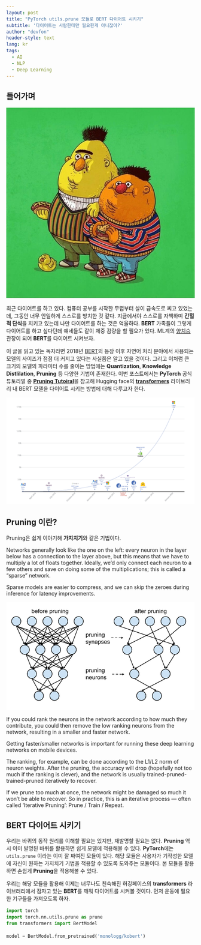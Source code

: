 ```yaml
---
layout: post
title: "PyTorch utils.prune 모듈로 BERT 다이어트 시키기"
subtitle: '다이어트는 사람한테만 필요한게 아니잖아?'
author: "devfon"
header-style: text
lang: kr
tags:
  - AI
  - NLP
  - Deep Learning
---
```


## 들어가며

![](/img/in-post/fatty.jpg)

최근 다이어트를 하고 있다. 컴퓨터 공부를 시작한 무렵부터 살이 급속도로 찌고 있었는데, 그동안 너무 안일하게 스스로를 방치한 것 같다. 지금에서야 스스로를 자책하며 **간헐적 단식**을 지키고 있는데 나만 다이어트를 하는 것은 억울하다. **BERT** 가족들이 그렇게 다이어트를 하고 싶다던데 얘네들도 같이 체중 감량을 할 필요가 있다. ML계의 [양치승](https://namu.wiki/w/%EC%96%91%EC%B9%98%EC%8A%B9) 관장이 되어 **BERT**를 다이어트 시켜보자.

이 글을 읽고 있는 독자라면 2018년 [BERT](https://arxiv.org/abs/1810.04805)의 등장 이후 자연어 처리 분야에서 사용되는 모델의 사이즈가 점점 더 커지고 있다는 사실쯤은 알고 있을 것이다. 그리고 이처럼 큰 크기의 모델의 파라미터 수를 줄이는 방법에는 **Quantization**, **Knowledge Distlilation**, **Pruning** 등 다양한 기법이 존재한다. 이번 포스트에서는 **PyTorch** 공식 튜토리얼 중 [**Pruning Tutoiral**]()을 참고해 Hugging face의 [**transformers**]() 라이브러리 내 BERT 모델을 다이어트 시키는 방법에 대해 다루고자 한다. 

![](/img/in-post/model-size.png)

## Pruning 이란?

Pruning은 쉽게 이야기해 **가지치기**와 같은 기법이다.

Networks generally look like the one on the left: every neuron in the layer below has a connection to the layer above, but this means that we have to multiply a lot of floats together. Ideally, we’d only connect each neuron to a few others and save on doing some of the multiplications; this is called a “sparse” network.

Sparse models are easier to compress, and we can skip the zeroes during inference for latency improvements.

![](/img/in-post/pruning.png)

If you could rank the neurons in the network according to how much they contribute, you could then remove the low ranking neurons from the network, resulting in a smaller and faster network.

Getting faster/smaller networks is important for running these deep learning networks on mobile devices.

The ranking, for example, can be done according to the L1/L2 norm of neuron weights. After the pruning, the accuracy will drop (hopefully not too much if the ranking is clever), and the network is usually trained-pruned-trained-pruned iteratively to recover. 

If we prune too much at once, the network might be damaged so much it won’t be able to recover. So in practice, this is an iterative process — often called ‘Iterative Pruning’: Prune / Train / Repeat.

## BERT 다이어트 시키기

우리는 바퀴의 동작 원리를 이해할 필요는 있지만, 재발명할 필요는 없다. **Pruning** 역시 이미 발명된 바퀴를 활용하면 쉽게 모델에 적용해볼 수 있다. **PyTorch**에는 `utils.prune` 이라는 이미 잘 짜여진 모듈이 있다. 해당 모듈은 사용자가 기작성한 모델에 자신이 원하는 가지치기 기법을 적용할 수 있도록 도와주는 모듈이다. 본 모듈을 활용하면 손쉽게 **Pruning**을 적용해볼 수 있다.

우리는 해당 모듈을 활용해 이제는 너무나도 친숙해진 허깅페이스의 **transformers** 라이브러리에서 잠자고 있는 **BERT**를 깨워 다이어트를 시켜볼 것이다. 먼저 운동에 필요한 기구들을 가져오도록 하자.

```python
import torch
import torch.nn.utils.prune as prune
from transformers import BertModel

model = BertModel.from_pretrained('monologg/kobert')
```
